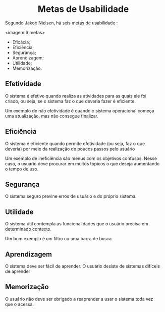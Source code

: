 <h1 align="center"> Metas de Usabilidade </h1>

Segundo Jakob Nielsen, há seis metas de usabilidade :

<imagem 6 metas>

* Eficácia;
* Eficiência;
* Segurança;
* Aprendizagem;
* Utilidade;
* Memorização.

<h2 align="left"> Efetividade </h2>

O sistema é efetivo quando realiza as atividades para as quais ele foi criado, ou seja, se o sistema faz o que deveria fazer é eficiente.

Um exemplo de não efetividade é quando o sistema operacional começa uma atualização, mas não consegue finalizar. 

<imagem eficiencia>
  
  <h2 align="left"> Eficiência </h2>
  O sistema é eficiente quando permite efetividade (ou seja, faz o que deveria) por meio da realização de poucos passos pelo usuário
  
Um exemplo de ineficiência são menus com os objetivos confusos. Nesse caso, o usuário deve procurar em muitos tópicos o que deseja aumentando o tempo de uso.
  
  <h2 align="left"> Segurança </h2>
  
  O sistema seguro previne erros de usuário e do próprio sistema.
  
  <h2 align="left"> Utilidade </h2>
  O sistema útil contempla as funcionalidades que o usuário precisa em determinado contexto.
  
  Um bom exemplo é um filtro ou uma barra de busca
  
  <h2 align="left"> Aprendizagem </h2>
  O sistema deve ser fácil de aprender. O usuário desiste de sistemas difíceis de aprender
  
  <h2 align="left"> Memorização </h2>
  O usuário não deve ser obrigado a reaprender a usar o sistema toda vez que o acessa.
